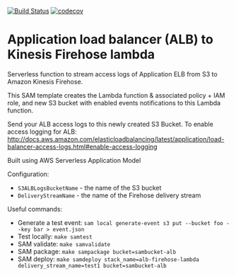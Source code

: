 [![Build Status](https://travis-ci.com/s12v/aws-alb-firehose.svg?branch=master)](https://travis-ci.com/s12v/aws-alb-firehose)
[![codecov](https://codecov.io/gh/s12v/aws-alb-firehose/branch/master/graph/badge.svg)](https://codecov.io/gh/s12v/aws-alb-firehose)

# Application load balancer (ALB) to Kinesis Firehose lambda

Serverless function to stream access logs of Application ELB from S3 to Amazon Kinesis Firehose.

This SAM template creates the Lambda function & associated policy + IAM role, and new S3 bucket
with enabled events notifications to this Lambda function.

Send your ALB access logs to this newly created S3 Bucket. To enable access logging for ALB:
http://docs.aws.amazon.com/elasticloadbalancing/latest/application/load-balancer-access-logs.html#enable-access-logging

Built using AWS Serverless Application Model

Configuration:
 * `S3ALBLogsBucketName` - the name of the S3 bucket
 * `DeliveryStreamName` - the name of the Firehose delivery stream

Useful commands:

* Generate a test event: `sam local generate-event s3 put --bucket foo --key bar > event.json`
* Test locally: `make samtest`
* SAM validate: `make samvalidate`
* SAM package: `make sampackage bucket=sambucket-alb`
* SAM deploy: `make samdeploy stack_name=alb-firehose-lambda delivery_stream_name=test1 bucket=sambucket-alb` 
